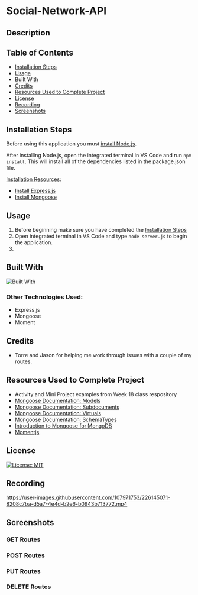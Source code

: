 # Social-Network-API

## Description


## Table of Contents
- [Installation Steps](#installation-steps)
- [Usage](#usage)
- [Built With](#built-with)
- [Credits](#credits)
- [Resources Used to Complete Project](#resources-used-to-complete-project)
- [License](#license)
- [Recording](#recording)
- [Screenshots](#screenshots)

## Installation Steps
Before using this application you must [install Node.js](https://nodejs.org/en/).

After installing Node.js, open the integrated terminal in VS Code and run `npm install`.  This will install all of the dependencies listed in the package.json file. 

<u>Installation Resources</u>:
- [Install Express.js](https://expressjs.com/en/starter/installing.html)
- [Install Mongoose](https://www.npmjs.com/package/mongoose)

## Usage
1. Before beginning make sure you have completed the [Installation Steps](#installation-steps)
2. Open integrated terminal in VS Code and type `node server.js` to begin the application.
3. 

## Built With

![Built With](https://skills.thijs.gg/icons?i=js,nodejs,mongodb&theme=dark)

### Other Technologies Used: 
- Express.js
- Mongoose
- Moment

## Credits
- Torre and Jason for helping me work through issues with a couple of my routes.

## Resources Used to Complete Project
- Activity and Mini Project examples from Week 18 class respository
- [Mongoose Documentation: Models](https://mongoosejs.com/docs/models.html)
- [Mongoose Documentation: Subdocuments](https://mongoosejs.com/docs/subdocs.html)
- [Mongoose Documentation: Virtuals](https://mongoosejs.com/docs/tutorials/virtuals.html)
- [Mongoose Documentation: SchemaTypes](https://mongoosejs.com/docs/schematypes.html)
- [Introduction to Mongoose for MongoDB](https://www.freecodecamp.org/news/introduction-to-mongoose-for-mongodb-d2a7aa593c57/)
- [Momentjs](https://momentjs.com/)

## License
[![License: MIT](https://img.shields.io/badge/License-MIT-yellow.svg)](https://opensource.org/licenses/MIT)

## Recording

https://user-images.githubusercontent.com/107971753/226145071-8208c7ba-d5a7-4e4d-b2e6-b0943b713772.mp4

## Screenshots

### GET Routes

### POST Routes

### PUT Routes

### DELETE Routes




